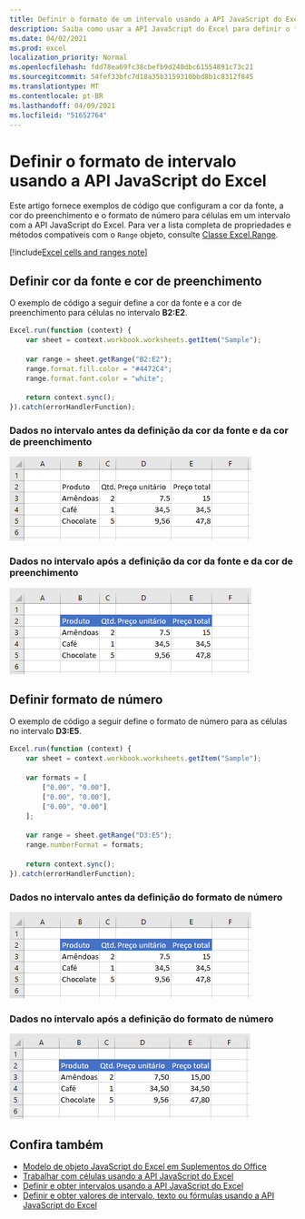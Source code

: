 ```yaml
---
title: Definir o formato de um intervalo usando a API JavaScript do Excel
description: Saiba como usar a API JavaScript do Excel para definir o formato de um intervalo.
ms.date: 04/02/2021
ms.prod: excel
localization_priority: Normal
ms.openlocfilehash: fdd78ea69fc38cbefb9d240dbc61554891c73c21
ms.sourcegitcommit: 54fef33bfc7d18a35b3159310bbd8b1c8312f845
ms.translationtype: MT
ms.contentlocale: pt-BR
ms.lasthandoff: 04/09/2021
ms.locfileid: "51652764"
---
```

# <a name="set-range-format-using-the-excel-javascript-api"></a>Definir o formato de intervalo usando a API JavaScript do Excel

Este artigo fornece exemplos de código que configuram a cor da fonte, a cor do preenchimento e o formato de número para células em um intervalo com a API JavaScript do Excel. Para ver a lista completa de propriedades e métodos compatíveis com o `Range` objeto, consulte [Classe Excel.Range](/javascript/api/excel/excel.range).

[!include[Excel cells and ranges note](../includes/note-excel-cells-and-ranges.md)]

## <a name="set-font-color-and-fill-color"></a>Definir cor da fonte e cor de preenchimento

O exemplo de código a seguir define a cor da fonte e a cor de preenchimento para células no intervalo **B2:E2**.

```js
Excel.run(function (context) {
    var sheet = context.workbook.worksheets.getItem("Sample");

    var range = sheet.getRange("B2:E2");
    range.format.fill.color = "#4472C4";
    range.format.font.color = "white";

    return context.sync();
}).catch(errorHandlerFunction);
```

### <a name="data-in-range-before-font-color-and-fill-color-are-set"></a>Dados no intervalo antes da definição da cor da fonte e da cor de preenchimento

![Dados no Excel antes da definição do formato](../images/excel-ranges-format-before.png)

### <a name="data-in-range-after-font-color-and-fill-color-are-set"></a>Dados no intervalo após a definição da cor da fonte e da cor de preenchimento

![Dados no Excel após a definição do formato](../images/excel-ranges-format-font-and-fill.png)

## <a name="set-number-format"></a>Definir formato de número

O exemplo de código a seguir define o formato de número para as células no intervalo **D3:E5**.

```js
Excel.run(function (context) {
    var sheet = context.workbook.worksheets.getItem("Sample");

    var formats = [
        ["0.00", "0.00"],
        ["0.00", "0.00"],
        ["0.00", "0.00"]
    ];

    var range = sheet.getRange("D3:E5");
    range.numberFormat = formats;

    return context.sync();
}).catch(errorHandlerFunction);
```

### <a name="data-in-range-before-number-format-is-set"></a>Dados no intervalo antes da definição do formato de número

![Dados no Excel antes que o formato de número seja definido](../images/excel-ranges-format-font-and-fill.png)

### <a name="data-in-range-after-number-format-is-set"></a>Dados no intervalo após a definição do formato de número

![Dados no Excel após o formato de número ser definido](../images/excel-ranges-format-numbers.png)

## <a name="see-also"></a>Confira também

- [Modelo de objeto JavaScript do Excel em Suplementos do Office](excel-add-ins-core-concepts.md)
- [Trabalhar com células usando a API JavaScript do Excel](excel-add-ins-cells.md)
- [Definir e obter intervalos usando a API JavaScript do Excel](excel-add-ins-ranges-set-get.md)
- [Definir e obter valores de intervalo, texto ou fórmulas usando a API JavaScript do Excel](excel-add-ins-ranges-set-get-values.md)
